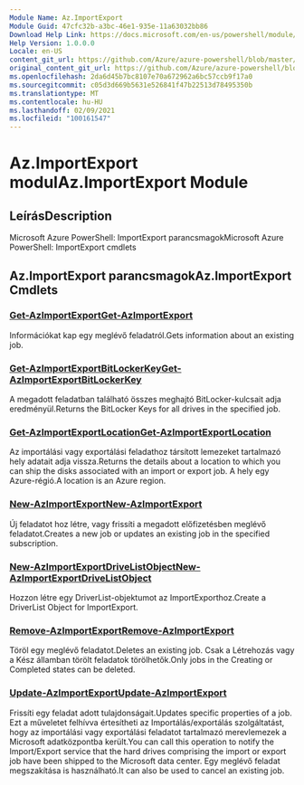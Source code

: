 ```yaml
---
Module Name: Az.ImportExport
Module Guid: 47cfc32b-a3bc-46e1-935e-11a63032bb86
Download Help Link: https://docs.microsoft.com/en-us/powershell/module/az.importexport
Help Version: 1.0.0.0
Locale: en-US
content_git_url: https://github.com/Azure/azure-powershell/blob/master/src/ImportExport/help/Az.ImportExport.md
original_content_git_url: https://github.com/Azure/azure-powershell/blob/master/src/ImportExport/help/Az.ImportExport.md
ms.openlocfilehash: 2da6d45b7bc8107e70a672962a6bc57ccb9f17a0
ms.sourcegitcommit: c05d3d669b5631e526841f47b22513d78495350b
ms.translationtype: MT
ms.contentlocale: hu-HU
ms.lasthandoff: 02/09/2021
ms.locfileid: "100161547"
---
```

# <span data-ttu-id="1f120-101">Az.ImportExport modul</span><span class="sxs-lookup"><span data-stu-id="1f120-101">Az.ImportExport Module</span></span>
## <span data-ttu-id="1f120-102">Leírás</span><span class="sxs-lookup"><span data-stu-id="1f120-102">Description</span></span>
<span data-ttu-id="1f120-103">Microsoft Azure PowerShell: ImportExport parancsmagok</span><span class="sxs-lookup"><span data-stu-id="1f120-103">Microsoft Azure PowerShell: ImportExport cmdlets</span></span>

## <span data-ttu-id="1f120-104">Az.ImportExport parancsmagok</span><span class="sxs-lookup"><span data-stu-id="1f120-104">Az.ImportExport Cmdlets</span></span>
### [<span data-ttu-id="1f120-105">Get-AzImportExport</span><span class="sxs-lookup"><span data-stu-id="1f120-105">Get-AzImportExport</span></span>](Get-AzImportExport.md)
<span data-ttu-id="1f120-106">Információkat kap egy meglévő feladatról.</span><span class="sxs-lookup"><span data-stu-id="1f120-106">Gets information about an existing job.</span></span>

### [<span data-ttu-id="1f120-107">Get-AzImportExportBitLockerKey</span><span class="sxs-lookup"><span data-stu-id="1f120-107">Get-AzImportExportBitLockerKey</span></span>](Get-AzImportExportBitLockerKey.md)
<span data-ttu-id="1f120-108">A megadott feladatban található összes meghajtó BitLocker-kulcsait adja eredményül.</span><span class="sxs-lookup"><span data-stu-id="1f120-108">Returns the BitLocker Keys for all drives in the specified job.</span></span>

### [<span data-ttu-id="1f120-109">Get-AzImportExportLocation</span><span class="sxs-lookup"><span data-stu-id="1f120-109">Get-AzImportExportLocation</span></span>](Get-AzImportExportLocation.md)
<span data-ttu-id="1f120-110">Az importálási vagy exportálási feladathoz társított lemezeket tartalmazó hely adatait adja vissza.</span><span class="sxs-lookup"><span data-stu-id="1f120-110">Returns the details about a location to which you can ship the disks associated with an import or export job.</span></span>
<span data-ttu-id="1f120-111">A hely egy Azure-régió.</span><span class="sxs-lookup"><span data-stu-id="1f120-111">A location is an Azure region.</span></span>

### [<span data-ttu-id="1f120-112">New-AzImportExport</span><span class="sxs-lookup"><span data-stu-id="1f120-112">New-AzImportExport</span></span>](New-AzImportExport.md)
<span data-ttu-id="1f120-113">Új feladatot hoz létre, vagy frissíti a megadott előfizetésben meglévő feladatot.</span><span class="sxs-lookup"><span data-stu-id="1f120-113">Creates a new job or updates an existing job in the specified subscription.</span></span>

### [<span data-ttu-id="1f120-114">New-AzImportExportDriveListObject</span><span class="sxs-lookup"><span data-stu-id="1f120-114">New-AzImportExportDriveListObject</span></span>](New-AzImportExportDriveListObject.md)
<span data-ttu-id="1f120-115">Hozzon létre egy DriverList-objektumot az ImportExporthoz.</span><span class="sxs-lookup"><span data-stu-id="1f120-115">Create a DriverList Object for ImportExport.</span></span>

### [<span data-ttu-id="1f120-116">Remove-AzImportExport</span><span class="sxs-lookup"><span data-stu-id="1f120-116">Remove-AzImportExport</span></span>](Remove-AzImportExport.md)
<span data-ttu-id="1f120-117">Töröl egy meglévő feladatot.</span><span class="sxs-lookup"><span data-stu-id="1f120-117">Deletes an existing job.</span></span>
<span data-ttu-id="1f120-118">Csak a Létrehozás vagy a Kész államban törölt feladatok törölhetők.</span><span class="sxs-lookup"><span data-stu-id="1f120-118">Only jobs in the Creating or Completed states can be deleted.</span></span>

### [<span data-ttu-id="1f120-119">Update-AzImportExport</span><span class="sxs-lookup"><span data-stu-id="1f120-119">Update-AzImportExport</span></span>](Update-AzImportExport.md)
<span data-ttu-id="1f120-120">Frissíti egy feladat adott tulajdonságait.</span><span class="sxs-lookup"><span data-stu-id="1f120-120">Updates specific properties of a job.</span></span>
<span data-ttu-id="1f120-121">Ezt a műveletet felhívva értesítheti az Importálás/exportálás szolgáltatást, hogy az importálási vagy exportálási feladatot tartalmazó merevlemezek a Microsoft adatközpontba került.</span><span class="sxs-lookup"><span data-stu-id="1f120-121">You can call this operation to notify the Import/Export service that the hard drives comprising the import or export job have been shipped to the Microsoft data center.</span></span>
<span data-ttu-id="1f120-122">Egy meglévő feladat megszakítása is használható.</span><span class="sxs-lookup"><span data-stu-id="1f120-122">It can also be used to cancel an existing job.</span></span>

